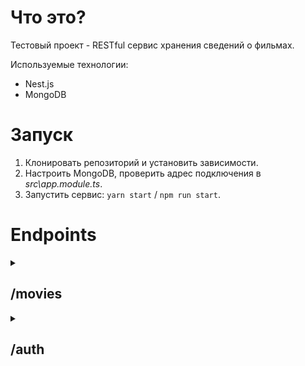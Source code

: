 # Что это?

 Тестовый проект - RESTful сервис хранения сведений о фильмах.

 Используемые технологии:
 - Nest.js
 - MongoDB

# Запуск

 1. Клонировать репозиторий и установить зависимости.
 2. Настроить MongoDB, проверить адрес подключения в *src\\app.module.ts*.
 3. Запустить сервис: `yarn start` / `npm run start`.

# Endpoints

 <details>
 <summary><h2>/movies</h2></summary>

  <details>
  <summary><h3>— GET /movies</h3></summary>

   <details>
   <summary><bold>——</bold> Пример запроса</summary>

   ```http
   GET /movies HTTP/1.1
   ```

   </details>

   <details>
   <summary><bold>——</bold> Пример ответа</summary>

   ```http
   200 OK

   {
       "message": "All movies data found successfully",
       "result": [
           {
               "id": "6499a57d5306cdc7978330e6",
               "creatorUserId": "6499a4915306cdc7978330e0",
               "title": "Harry Potter",
               "description": "It's magic!"
           }
       ],
       "statusCode": 200
   }
   ```

   </details>

  </details>

  <details>
  <summary><h3>— GET /movies/<code>{{id}}</code></h3></summary>

   <details>
   <summary><bold>——</bold> Пример запроса</summary>

   ```http
   GET /movies/{{id}} HTTP/1.1
   ```

   </details>

   <details>
   <summary><bold>——</bold> Пример ответа</summary>

   ```http
   200 OK

   {
       "message": "Movie found successfully",
       "result": {
           "id": "6499a57d5306cdc7978330e6",
           "creatorUserId": "6499a4915306cdc7978330e0",
           "title": "Harry Potter",
           "description": "It's magic!"
       },
       "statusCode": 200
   }
   ```

   </details>

  </details>

  <details>
  <summary><h3>— POST /movies</h3></summary>

   <details>
   <summary><bold>——</bold> Пример запроса</summary>

   ```http
   POST /movies HTTP/1.1
   Authorization: Bearer {{access_token}}

   {
    "title": "Harry Potter",
    "description": "It's magic!"
   }
   ```

   </details>

   <details>
   <summary><bold>——</bold> Пример ответа</summary>

   ```http
   201 Created

   {
       "message": "Movie has been created successfully",
       "result": {
           "id": "6499a57d5306cdc7978330e6",
           "creatorUserId": "6499a4915306cdc7978330e0",
           "title": "Harry Potter",
           "description": "It's magic!"
       },
       "statusCode": 201
   }
   ```

   </details>

   <details>
   <summary><bold>——</bold> Пример ответа при некорректном <code>access_token</code></summary>

   ```http
   401 Unauthorized

   {
       "message": "Unauthorized",
       "statusCode": 401
   }
   ```

   </details>

  </details>

  <details>
  <summary><h3>— PUT /movies/<code>{{id}}</code></h3></summary>

   <details>
   <summary><bold>——</bold> Пример запроса</summary>

   ```http
   PUT /movies/{{id}} HTTP/1.1
   Authorization: Bearer {{access_token}}

   {
       "description": "It's magic! More magic!"
   }
   ```

   </details>

   <details>
   <summary><bold>——</bold> Пример ответа</summary>

   ```http
   200 OK

   {
       "message": "Movie has been successfully updated",
       "result": {
           "id": "6495fb7f92363e4d61748694",
           "creatorUserId": "6499a4915306cdc7978330e0",
           "title": "Harry Potter",
           "description": "It's magic! More magic!"
       },
       "statusCode": 200
   }
   ```

   </details>

   <details>
   <summary><bold>——</bold> Пример ответа при некорректном <code>access_token</code></summary>

   ```http
   401 Unauthorized

   {
       "message": "Unauthorized",
       "statusCode": 401
   }
   ```

   </details>

   <details>
   <summary><bold>——</bold> Пример ответа при запросе к чужому фильму</summary>

   ```http
   403 Forbidden

   {
       "message": "Forbidden",
       "statusCode": 403
   }
   ```

   </details>

  </details>

  <details>
  <summary><h3>— DELETE /movies/<code>{{id}}</code></h3></summary>

   <details>
   <summary><bold>——</bold> Пример запроса</summary>

   ```http
   DELETE /movies/{{id}} HTTP/1.1
   Authorization: Bearer {{access_token}}
   ```

   </details>

   <details>
   <summary><bold>——</bold> Пример ответа</summary>

   ```http
   200 OK

   {
       "message": "Movie deleted successfully",
       "result": {
           "id": "6495fb7f92363e4d61748694",
           "creatorUserId": "6499a4915306cdc7978330e0",
           "title": "Harry Potter",
           "description": "It's magic! More magic!"
       },
       "statusCode": 200
   }
   ```

   </details>

   <details>
   <summary><bold>——</bold> Пример ответа при некорректном <code>access_token</code></summary>

   ```http
   401 Unauthorized

   {
       "message": "Unauthorized",
       "statusCode": 401
   }
   ```

   </details>

   <details>
   <summary><bold>——</bold> Пример ответа при запросе к чужому фильму</summary>

   ```http
   403 Forbidden

   {
       "message": "Forbidden",
       "statusCode": 403
   }
   ```

   </details>

  </details>

 </details>

 <details>
 <summary><h2>/auth</h2></summary>

  <details>
  <summary><h3>— POST /auth/sign-up</h3></summary>

   <details>
   <summary><bold>——</bold> Пример запроса</summary>

   ```http
   POST /auth/sign-up HTTP/1.1

   {
       "login": "login",
       "username": "user",
       "password": "pass"
   }
   ```

   </details>

   <details>
   <summary><bold>——</bold> Пример ответа</summary>

   ```http
   201 Created

   {
       "message": "Account has been created successfully",
       "result": {
           "id": "6499a4915306cdc7978330e0",
           "login": "login",
           "username": "user"
       },
       "statusCode": 201
   }
   ```

   </details>

   <details>
   <summary><bold>——</bold> Пример ответа в случае, если <code>login</code> или <code>username</code> заняты</summary>

   ```http
   400 Bad Request

   {
       "message": "Login or username exists",
       "error": "Bad Request",
       "statusCode": 400
   }
   ```

   </details>

  </details>

  <details>
  <summary><h3>— POST /auth/login</h3></summary>

   <details>
   <summary><bold>——</bold> Пример запроса</summary>

   ```http
   POST /auth/login HTTP/1.1

   {
       "login": "login",
       "password": "pass"
   }
   ```

   </details>

   <details>
   <summary><bold>——</bold> Пример ответа</summary>

   ```http
   200 OK

   {
       "message": "Login completed successfully",
       "result": {
           "access_token": "{{access_token}}"
       },
       "statusCode": 200
   }
   ```

   </details>

   <details>
   <summary><bold>——</bold> Пример ответа, если пользователь не найден или пароль не совпал</summary>

   ```http
   401 Unauthorized

   {
       "message": "Unauthorized",
       "statusCode": 401
   }
   ```

   </details>

  </details>

  <details>
  <summary><h3>— GET /auth/me</h3></summary>

   <details>
   <summary><bold>——</bold> Пример запроса</summary>

   ```http
   GET /auth/me HTTP/1.1
   Authorization: Bearer {{access_token}}
   ```

   </details>

   <details>
   <summary><bold>——</bold> Пример ответа</summary>

   ```http
   200 OK

   {
       "message": "OK",
       "result": {
           "id": "6499a4915306cdc7978330e0",
           "login": "login",
           "username": "user"
       },
       "statusCode": 200
   }
   ```

   </details>

   <details>
   <summary><bold>——</bold> Пример ответа при некорректном <code>{{access_token}}</code></summary>

   ```http
   401 Unauthorized

   {
       "message": "Unauthorized",
       "statusCode": 401
   }
   ```

   </details>

  </details>

 </details>
